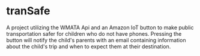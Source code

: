 # tranSafe
A project utilizing the WMATA Api and an Amazon IoT button to make public transportation safer for children who do not have phones. Pressing the button will notify the child's parents with an email containing information about the child's trip and when to expect them at their destination.
